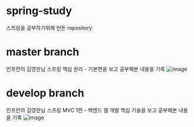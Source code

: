 # spring-study

스프링을 공부하기위해 만든 repository

# master branch
인프런의 김영한님 스프링 핵심 원리 - 기본편을 보고 공부해본 내용을 기록
![image](https://user-images.githubusercontent.com/52308702/126782711-a73495c6-cafc-407b-897b-1369c5d07bb0.png)

# develop branch
인프런의 김영한님 스프링 MVC 1편 - 백엔드 웹 개발 핵심 기술을 보고 공부해본 내용을 기록
![image](https://user-images.githubusercontent.com/52308702/126792283-96f8a61e-ede8-4e71-b5e3-df9d05e94651.png)

